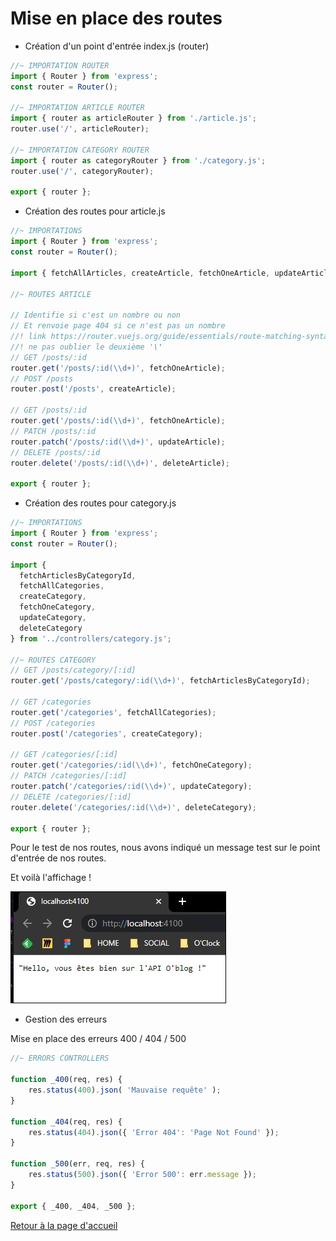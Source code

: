 # Mise en place des routes

- Création d'un point d'entrée index.js (router)

```js
//~ IMPORTATION ROUTER 
import { Router } from 'express';
const router = Router();

//~ IMPORTATION ARTICLE ROUTER
import { router as articleRouter } from './article.js';
router.use('/', articleRouter);

//~ IMPORTATION CATEGORY ROUTER
import { router as categoryRouter } from './category.js';
router.use('/', categoryRouter);

export { router };
```

- Création des routes pour article.js
  
```js
//~ IMPORTATIONS
import { Router } from 'express';
const router = Router();

import { fetchAllArticles, createArticle, fetchOneArticle, updateArticle, deleteArticle } from '../controllers/article.js';

//~ ROUTES ARTICLE

// Identifie si c'est un nombre ou non 
// Et renvoie page 404 si ce n'est pas un nombre
//! link https://router.vuejs.org/guide/essentials/route-matching-syntax.html#custom-regex-in-params
//! ne pas oublier le deuxième '\'
// GET /posts/:id
router.get('/posts/:id(\\d+)', fetchOneArticle);
// POST /posts
router.post('/posts', createArticle);

// GET /posts/:id
router.get('/posts/:id(\\d+)', fetchOneArticle);
// PATCH /posts/:id
router.patch('/posts/:id(\\d+)', updateArticle);
// DELETE /posts/:id
router.delete('/posts/:id(\\d+)', deleteArticle);

export { router };

```

- Création des routes pour category.js

```js
//~ IMPORTATIONS
import { Router } from 'express';
const router = Router();

import {
  fetchArticlesByCategoryId,
  fetchAllCategories,
  createCategory,
  fetchOneCategory,
  updateCategory,
  deleteCategory
} from '../controllers/category.js';

//~ ROUTES CATEGORY
// GET /posts/category/[:id]
router.get('/posts/category/:id(\\d+)', fetchArticlesByCategoryId);

// GET /categories
router.get('/categories', fetchAllCategories);
// POST /categories
router.post('/categories', createCategory);

// GET /categories/[:id]
router.get('/categories/:id(\\d+)', fetchOneCategory);
// PATCH /categories/[:id]
router.patch('/categories/:id(\\d+)', updateCategory);
// DELETE /categories/[:id]
router.delete('/categories/:id(\\d+)', deleteCategory);

export { router };

```

Pour le test de nos routes, nous avons indiqué un message test sur le point d'entrée de nos routes.

Et voilà l'affichage !

![test route](./img/test.jpg)

- Gestion des erreurs
  
Mise en place des erreurs 400 / 404 / 500

```js
//~ ERRORS CONTROLLERS

function _400(req, res) {
    res.status(400).json( 'Mauvaise requête' );
}

function _404(req, res) {
    res.status(404).json({ 'Error 404': 'Page Not Found' });
}

function _500(err, req, res) {
    res.status(500).json({ 'Error 500': err.message });
}

export { _400, _404, _500 };
```

[Retour à la page d'accueil](../README.md)